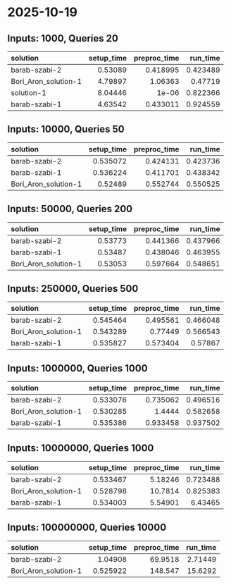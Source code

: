 # 2025-10-19

## Inputs: 1000, Queries 20

| solution             |   setup_time |   preproc_time |   run_time |
|:---------------------|-------------:|---------------:|-----------:|
| barab-szabi-2        |      0.53089 |       0.418995 |   0.423489 |
| Bori_Aron_solution-1 |      4.79897 |       1.06363  |   0.47719  |
| solution-1           |      8.04446 |       1e-06    |   0.822366 |
| barab-szabi-1        |      4.63542 |       0.433011 |   0.924559 |

## Inputs: 10000, Queries 50

| solution             |   setup_time |   preproc_time |   run_time |
|:---------------------|-------------:|---------------:|-----------:|
| barab-szabi-2        |     0.535072 |       0.424131 |   0.423736 |
| barab-szabi-1        |     0.536224 |       0.411701 |   0.438342 |
| Bori_Aron_solution-1 |     0.52489  |       0.552744 |   0.550525 |

## Inputs: 50000, Queries 200

| solution             |   setup_time |   preproc_time |   run_time |
|:---------------------|-------------:|---------------:|-----------:|
| barab-szabi-2        |      0.53773 |       0.441366 |   0.437966 |
| barab-szabi-1        |      0.53487 |       0.438046 |   0.463955 |
| Bori_Aron_solution-1 |      0.53053 |       0.597664 |   0.548651 |

## Inputs: 250000, Queries 500

| solution             |   setup_time |   preproc_time |   run_time |
|:---------------------|-------------:|---------------:|-----------:|
| barab-szabi-2        |     0.545464 |       0.495561 |   0.466048 |
| Bori_Aron_solution-1 |     0.543289 |       0.77449  |   0.566543 |
| barab-szabi-1        |     0.535827 |       0.573404 |   0.57867  |

## Inputs: 1000000, Queries 1000

| solution             |   setup_time |   preproc_time |   run_time |
|:---------------------|-------------:|---------------:|-----------:|
| barab-szabi-2        |     0.533076 |       0.735062 |   0.496516 |
| Bori_Aron_solution-1 |     0.530285 |       1.4444   |   0.582658 |
| barab-szabi-1        |     0.535386 |       0.933458 |   0.937502 |

## Inputs: 10000000, Queries 1000

| solution             |   setup_time |   preproc_time |   run_time |
|:---------------------|-------------:|---------------:|-----------:|
| barab-szabi-2        |     0.533467 |        5.18246 |   0.723488 |
| Bori_Aron_solution-1 |     0.528798 |       10.7814  |   0.825383 |
| barab-szabi-1        |     0.534003 |        5.54901 |   6.43465  |

## Inputs: 100000000, Queries 10000

| solution             |   setup_time |   preproc_time |   run_time |
|:---------------------|-------------:|---------------:|-----------:|
| barab-szabi-2        |     1.04908  |        69.9518 |    2.71449 |
| Bori_Aron_solution-1 |     0.525922 |       148.547  |   15.6292  |